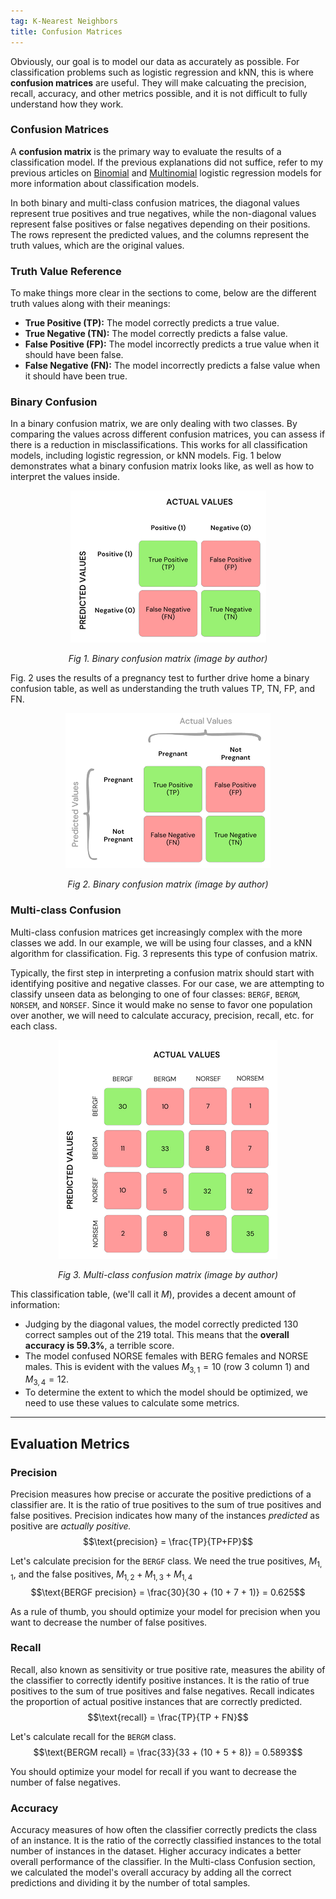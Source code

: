 ```yaml
---
tag: K-Nearest Neighbors
title: Confusion Matrices
---
```


Obviously, our goal is to model our data as accurately as possible. For classification problems such as logistic regression and kNN, this is where **confusion matrices** are useful. They will make calcuating the precision, recall, accuracy, and other metrics possible, and it is not difficult to fully understand how they work.


### **Confusion Matrices**
A **confusion matrix** is the primary way to evaluate the results of a classification model. If the previous explanations did not suffice, refer to my previous articles on [Binomial](https://s-lasch.github.io/2023/03/16/Binomial-Logistic-Regression.html) and [Multinomial](https://s-lasch.github.io/2023/05/01/Multinominal-Logistic-Regression.html) logistic regression models for more information about classification models. 

In both binary and multi-class confusion matrices, the diagonal values represent true positives and true negatives, while the non-diagonal values represent false positives or false negatives depending on their positions. The rows represent the predicted values, and the columns represent the truth values, which are the original values.


### **Truth Value Reference**

To make things more clear in the sections to come, below are the different truth values along with their meanings:
* **True Positive (TP):** The model correctly predicts a true value.
* **True Negative (TN):** The model correctly predicts a false value.
* **False Positive (FP):** The model incorrectly predicts a true value when it should have been false.
* **False Negative (FN):** The model incorrectly predicts a false value when it should have been true.


### **Binary Confusion**

In a binary confusion matrix, we are only dealing with two classes. By comparing the values across different confusion matrices, you can assess if there is a reduction in misclassifications. This works for all classification models, including logistic regression, or kNN models. Fig. 1 below demonstrates what a binary confusion matrix looks like, as well as how to interpret the values inside.

<p align="center">
      <img src="https://raw.githubusercontent.com/s-lasch/s-lasch.github.io/main/images/binary_confusion_matrix.png" 
           alt="Binary Confusion Matrix"/>
<p align="center"><em>Fig 1. Binary confusion matrix (image by author)</em></p>
</p>

Fig. 2 uses the results of a pregnancy test to further drive home a binary confusion table, as well as understanding the truth values TP, TN, FP, and FN. 

<p align="center">
      <img src="https://raw.githubusercontent.com/s-lasch/s-lasch.github.io/main/images/truth_table_example.png" 
           alt="Pregnancy confusion matrix example."/>
<p align="center"><em>Fig 2. Binary confusion matrix (image by author)</em></p>
</p>


### **Multi-class Confusion**

Multi-class confusion matrices get increasingly complex with the more classes we add. In our example, we will be using four classes, and a kNN algorithm for classification. Fig. 3 represents this type of confusion matrix. 

Typically, the first step in interpreting a confusion matrix should start with identifying positive and negative classes. For our case, we are attempting to classify unseen data as belonging to one of four classes: `BERGF`, `BERGM`, `NORSEM`, and `NORSEF`. Since it would make no sense to favor one population over another, we will need to calculate accuracy, precision, recall, etc. for each class.

<p align="center">
      <img src="https://raw.githubusercontent.com/s-lasch/s-lasch.github.io/main/images/multiclass_confusion_matrix.png" 
           alt="Multi-class Confusion Matrix"/>
<p align="center"><em>Fig 3. Multi-class confusion matrix (image by author)</em></p>
</p>

This classification table, (we'll call it $M$), provides a decent amount of information: 
* Judging by the diagonal values, the model correctly predicted 130 correct samples out of the 219 total. This means that the **overall accuracy is 59.3%**, a terrible score.
* The model confused NORSE females with BERG females and NORSE males. This is evident with the values $M_{3,1} = 10$ (row 3 column 1) and $M_{3,4} = 12$. 
* To determine the extent to which the model should be optimized, we need to use these values to calculate some metrics.

---

## **Evaluation Metrics**

### **Precision**

Precision measures how precise or accurate the positive predictions of a classifier are. It is the ratio of true positives to the sum of true positives and false positives. Precision indicates how many of the instances *predicted* as positive are *actually positive.*
$$\text{precision} = \frac{TP}{TP+FP}$$  

Let's calculate precision for the `BERGF` class. We need the true positives, $M_{1,1}$, and the false positives, $M_{1,2} + M_{1,3} + M_{1,4}$
$$\text{BERGF precision} = \frac{30}{30 + (10 + 7 + 1)} = 0.625$$

As a rule of thumb, you should optimize your model for precision when you want to decrease the number of false positives.


### **Recall**

Recall, also known as sensitivity or true positive rate, measures the ability of the classifier to correctly identify positive instances. It is the ratio of true positives to the sum of true positives and false negatives. Recall indicates the proportion of actual positive instances that are correctly predicted. $$\text{recall} = \frac{TP}{TP + FN}$$

Let's calculate recall for the `BERGM` class. $$\text{BERGM recall} = \frac{33}{33 + (10 + 5 + 8)} = 0.5893$$

You should optimize your model for recall if you want to decrease the number of false negatives.


### **Accuracy**

Accuracy measures of how often the classifier correctly predicts the class of an instance. It is the ratio of the correctly classified instances to the total number of instances in the dataset. Higher accuracy indicates a better overall performance of the classifier. In the Multi-class Confusion section, we calculated the model's overall accuracy by adding all the correct predictions and dividing it by the number of total samples. 

